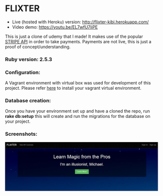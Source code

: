 # FLIXTER 

* Live (hosted with Heroku) version: http://flixter-kibi.herokuapp.com/
* Video demo: https://youtu.be/EL7wfU7IiPE

This is just a clone of udemy that I made! It makes use of the popular [STRIPE API](https://github.com/stripe) in order to take payments. Payments are not live, this is just a proof of concept/understanding. 

### Ruby version: 2.5.3

### Configuration: 
A Vagrant environment with virtual box was used for development of this project. Please refer [here](https://www.vagrantup.com/docs/installation) to install your vagrant virtual environment. 

### Database creation:
Once you have your environment set up and have a cloned the repo, run
**rake db:setup** this will create and run the migrations for the database on your project. 


### Screenshots:
![Homescreen](https://github.com/jaykibi/flixter/blob/master/app/assets/images/github_images/homescreen.JPG)

